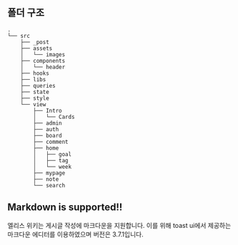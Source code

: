 ## 폴더 구조

```shell
.
└── src
    ├── _post
    ├── assets
    │   └── images
    ├── components
    │   └── header
    ├── hooks
    ├── libs
    ├── queries
    ├── state
    ├── style
    └── view
        ├── Intro
        │   └── Cards
        ├── admin
        ├── auth
        ├── board
        ├── comment
        ├── home
        │   ├── goal
        │   ├── tag
        │   └── week
        ├── mypage
        ├── note
        └── search
```

## Markdown is supported!!
엘리스 위키는 게시글 작성에 마크다운을 지원합니다. 이를 위해 toast ui에서 제공하는 마크다운 에디터를 이용하였으며 버전은 3.7.1입니다.
